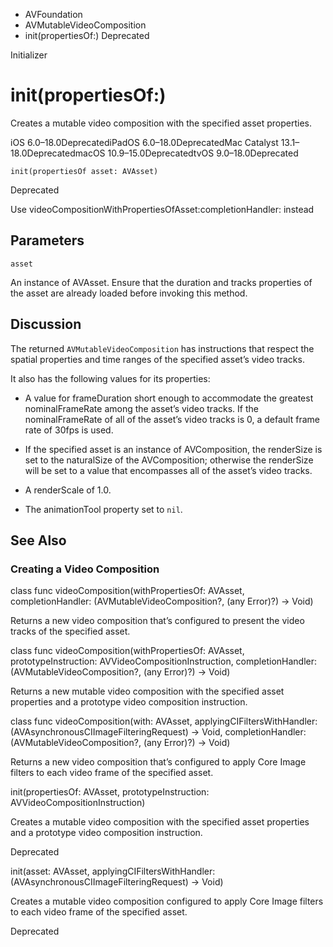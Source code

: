 

- AVFoundation
- AVMutableVideoComposition
-  init(propertiesOf:) Deprecated

Initializer

# init(propertiesOf:)

Creates a mutable video composition with the specified asset properties.

iOS 6.0–18.0DeprecatediPadOS 6.0–18.0DeprecatedMac Catalyst 13.1–18.0DeprecatedmacOS 10.9–15.0DeprecatedtvOS 9.0–18.0Deprecated

``` source
init(propertiesOf asset: AVAsset)
```

Deprecated

Use videoCompositionWithPropertiesOfAsset:completionHandler: instead

## Parameters 

`asset`  

An instance of AVAsset. Ensure that the duration and tracks properties of the asset are already loaded before invoking this method.

## Discussion

The returned `AVMutableVideoComposition` has instructions that respect the spatial properties and time ranges of the specified asset’s video tracks.

It also has the following values for its properties:

- A value for frameDuration short enough to accommodate the greatest nominalFrameRate among the asset’s video tracks. If the nominalFrameRate of all of the asset’s video tracks is 0, a default frame rate of 30fps is used.

- If the specified asset is an instance of AVComposition, the renderSize is set to the naturalSize of the AVComposition; otherwise the renderSize will be set to a value that encompasses all of the asset’s video tracks.

- A renderScale of 1.0.

- The animationTool property set to `nil`.

## See Also

### Creating a Video Composition

class func videoComposition(withPropertiesOf: AVAsset, completionHandler: (AVMutableVideoComposition?, (any Error)?) -> Void)

Returns a new video composition that’s configured to present the video tracks of the specified asset.

class func videoComposition(withPropertiesOf: AVAsset, prototypeInstruction: AVVideoCompositionInstruction, completionHandler: (AVMutableVideoComposition?, (any Error)?) -> Void)

Returns a new mutable video composition with the specified asset properties and a prototype video composition instruction.

class func videoComposition(with: AVAsset, applyingCIFiltersWithHandler: (AVAsynchronousCIImageFilteringRequest) -> Void, completionHandler: (AVMutableVideoComposition?, (any Error)?) -> Void)

Returns a new video composition that’s configured to apply Core Image filters to each video frame of the specified asset.

init(propertiesOf: AVAsset, prototypeInstruction: AVVideoCompositionInstruction)

Creates a mutable video composition with the specified asset properties and a prototype video composition instruction.

Deprecated

init(asset: AVAsset, applyingCIFiltersWithHandler: (AVAsynchronousCIImageFilteringRequest) -> Void)

Creates a mutable video composition configured to apply Core Image filters to each video frame of the specified asset.

Deprecated

